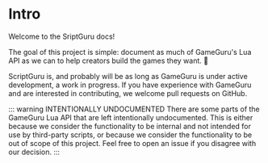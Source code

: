 # Intro

Welcome to the SriptGuru docs!

The goal of this project is simple: document as much of GameGuru's Lua API as we can to help creators build the games they want. :raised_hands:

ScriptGuru is, and probably will be as long as GameGuru is under active development, a work in progress. If you have experience with GameGuru and are interested in contributing, we welcome pull requests on GitHub.

::: warning INTENTIONALLY UNDOCUMENTED
There are some parts of the GameGuru Lua API that are left intentionally undocumented. This is either because we consider the functionality to be internal and not intended for use by third-party scripts, or because we consider the functionality to be out of scope of this project. Feel free to open an issue if you disagree with our decision.
:::
